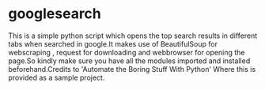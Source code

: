 # googlesearch
This is a simple python script which opens the top search results in different tabs when searched in google.It makes use of BeautifulSoup for webscraping , request for downloading and webbrowser for opening the page.So kindly make sure you have all the modules imported and installed beforehand.Credits to 'Automate the Boring Stuff With Python' Where this is provided as a sample project.
